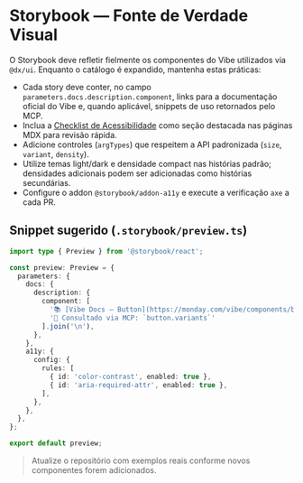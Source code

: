 # Storybook — Fonte de Verdade Visual

O Storybook deve refletir fielmente os componentes do Vibe utilizados via `@dx/ui`. Enquanto o catálogo é expandido, mantenha estas práticas:

- Cada story deve conter, no campo `parameters.docs.description.component`, links para a documentação oficial do Vibe e, quando aplicável, snippets de uso retornados pelo MCP.
- Inclua a [Checklist de Acessibilidade](./accessibility-checklist.md) como seção destacada nas páginas MDX para revisão rápida.
- Adicione controles (`argTypes`) que respeitem a API padronizada (`size`, `variant`, `density`).
- Utilize temas light/dark e densidade compact nas histórias padrão; densidades adicionais podem ser adicionadas como histórias secundárias.
- Configure o addon `@storybook/addon-a11y` e execute a verificação `axe` a cada PR.

## Snippet sugerido (`.storybook/preview.ts`)
```ts
import type { Preview } from '@storybook/react';

const preview: Preview = {
  parameters: {
    docs: {
      description: {
        component: [
          '📚 [Vibe Docs — Button](https://monday.com/vibe/components/button)',
          '🤖 Consultado via MCP: `button.variants`'
        ].join('\n'),
      },
    },
    a11y: {
      config: {
        rules: [
          { id: 'color-contrast', enabled: true },
          { id: 'aria-required-attr', enabled: true },
        ],
      },
    },
  },
};

export default preview;
```

> Atualize o repositório com exemplos reais conforme novos componentes forem adicionados.
